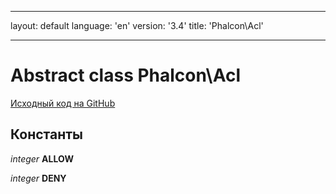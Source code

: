 * * *

layout: default language: 'en' version: '3.4' title: 'Phalcon\Acl'

* * *

# Abstract class **Phalcon\Acl**

<a href="https://github.com/phalcon/cphalcon/tree/v3.4.0/phalcon/acl.zep" class="btn btn-default btn-sm">Исходный код на GitHub</a>

## Константы

*integer* **ALLOW**

*integer* **DENY**